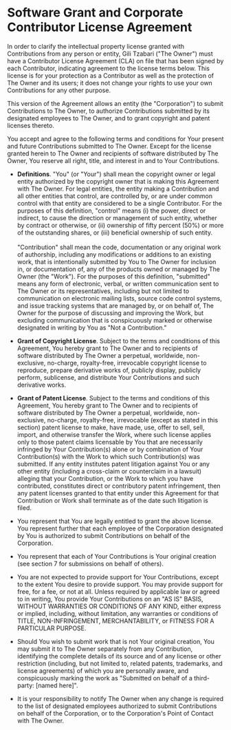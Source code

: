 # Software Grant and Corporate Contributor License Agreement

In order to clarify the intellectual property license granted with Contributions from any person or entity,
Gili Tzabari ("The Owner") must have a Contributor License Agreement (CLA) on file that has been signed by
each Contributor, indicating agreement to the license terms below. This license is for your protection as a
Contributor as well as the protection of The Owner and its users; it does not change your rights to use your
own Contributions for any other purpose.

This version of the Agreement allows an entity (the "Corporation") to submit Contributions to The Owner, to
authorize Contributions submitted by its designated employees to The Owner, and to grant copyright and patent
licenses thereto.

You accept and agree to the following terms and conditions for Your present and future Contributions submitted
to The Owner. Except for the license granted herein to The Owner and recipients of software distributed by
The Owner, You reserve all right, title, and interest in and to Your Contributions.

- **Definitions**. "You" (or "Your") shall mean the copyright owner or legal entity authorized by the
  copyright owner that is making this Agreement with The Owner. For legal entities, the entity making a
  Contribution and all other entities that control, are controlled by, or are under common control with that
  entity are considered to be a single Contributor. For the purposes of this definition, "control" means (i)
  the power, direct or indirect, to cause the direction or management of such entity, whether by contract or
  otherwise, or (ii) ownership of fifty percent (50%) or more of the outstanding shares, or (iii) beneficial
  ownership of such entity.<br>
  <br>
  "Contribution" shall mean the code, documentation or any original work of authorship, including any
  modifications or additions to an existing work, that is intentionally submitted by You to The Owner for
  inclusion in, or documentation of, any of the products owned or managed by The Owner (the "Work"). For the
  purposes of this definition, "submitted" means any form of electronic, verbal, or written communication sent
  to The Owner or its representatives, including but not limited to communication on electronic mailing lists,
  source code control systems, and issue tracking systems that are managed by, or on behalf of, The Owner for
  the purpose of discussing and improving the Work, but excluding communication that is conspicuously marked
  or otherwise designated in writing by You as "Not a Contribution."

- **Grant of Copyright License**. Subject to the terms and conditions of this Agreement, You hereby grant to
  The Owner and to recipients of software distributed by The Owner a perpetual, worldwide, non-exclusive,
  no-charge, royalty-free, irrevocable copyright license to reproduce, prepare derivative works of, publicly
  display, publicly perform, sublicense, and distribute Your Contributions and such derivative works.

- **Grant of Patent License**. Subject to the terms and conditions of this Agreement, You hereby grant to The
  Owner and to recipients of software distributed by The Owner a perpetual, worldwide, non-exclusive,
  no-charge, royalty-free, irrevocable (except as stated in this section) patent license to make, have made,
  use, offer to sell, sell, import, and otherwise transfer the Work, where such license applies only to those
  patent claims licensable by You that are necessarily infringed by Your Contribution(s) alone or by
  combination of Your Contribution(s) with the Work to which such Contribution(s) was submitted. If any entity
  institutes patent litigation against You or any other entity (including a cross-claim or counterclaim in a
  lawsuit) alleging that your Contribution, or the Work to which you have contributed, constitutes direct or
  contributory patent infringement, then any patent licenses granted to that entity under this Agreement for
  that Contribution or Work shall terminate as of the date such litigation is filed.

- You represent that You are legally entitled to grant the above license. You represent further that each
  employee of the Corporation designated by You is authorized to submit Contributions on behalf of the
  Corporation.

- You represent that each of Your Contributions is Your original creation (see section 7 for submissions on
  behalf of others).

- You are not expected to provide support for Your Contributions, except to the extent You desire to provide
  support. You may provide support for free, for a fee, or not at all. Unless required by applicable law or
  agreed to in writing, You provide Your Contributions on an "AS IS" BASIS, WITHOUT WARRANTIES OR CONDITIONS
  OF ANY KIND, either express or implied, including, without limitation, any warranties or conditions of
  TITLE, NON-INFRINGEMENT, MERCHANTABILITY, or FITNESS FOR A PARTICULAR PURPOSE.

- Should You wish to submit work that is not Your original creation, You may submit it to The Owner separately
  from any Contribution, identifying the complete details of its source and of any license or other
  restriction (including, but not limited to, related patents, trademarks, and license agreements) of which
  you are personally aware, and conspicuously marking the work as "Submitted on behalf of a
  third-party: [named here]".

- It is your responsibility to notify The Owner when any change is required to the list of designated
  employees authorized to submit Contributions on behalf of the Corporation, or to the Corporation's Point of
  Contact with The Owner.